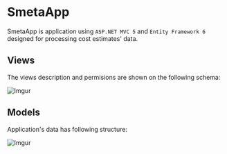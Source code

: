 # SmetaApp
SmetaApp is application using `ASP.NET MVC 5` and `Entity Framework 6` designed for processing cost estimates' data.

## Views
The views description and permisions are shown on the following schema:

![Imgur](https://i.imgur.com/uvU3mOg.png)


## Models
Application's data has following structure:

![Imgur](https://imgur.com/13FEJU6.png)